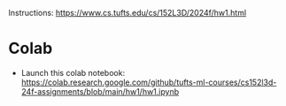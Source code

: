 Instructions: <https://www.cs.tufts.edu/cs/152L3D/2024f/hw1.html>

# Colab

* Launch this colab notebook: <https://colab.research.google.com/github/tufts-ml-courses/cs152l3d-24f-assignments/blob/main/hw1/hw1.ipynb>
